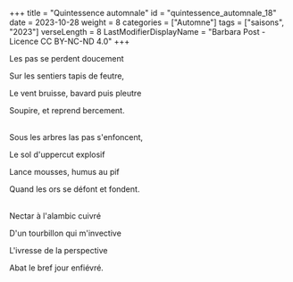 +++
title = "Quintessence automnale"
id = "quintessence_automnale_18"
date = 2023-10-28
weight = 8
categories = ["Automne"]
tags = ["saisons", "2023"]
verseLength = 8
LastModifierDisplayName = "Barbara Post - Licence CC BY-NC-ND 4.0"
+++

Les pas se perdent doucement

Sur les sentiers tapis de feutre,

Le vent bruisse, bavard puis pleutre

Soupire, et reprend bercement.

 \
Sous les arbres las pas s'enfoncent,

Le sol d'uppercut explosif

Lance mousses, humus au pif

Quand les ors se défont et fondent.

 \
Nectar à l'alambic cuivré

D'un tourbillon qui m'invective

L'ivresse de la perspective

Abat le bref jour enfiévré.
